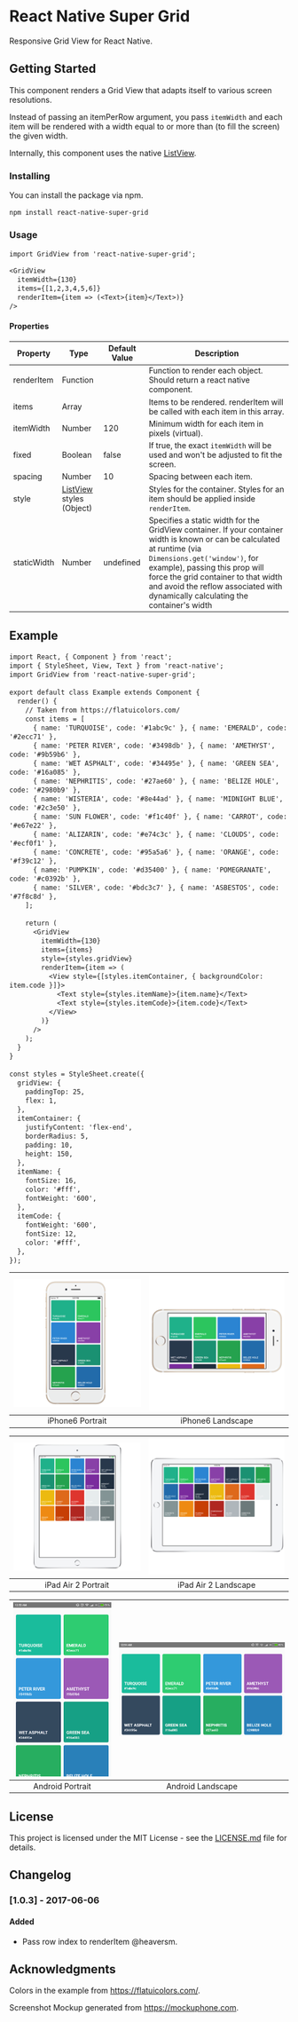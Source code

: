 # React Native Super Grid

Responsive Grid View for React Native.



## Getting Started

This component renders a Grid View that adapts itself to various screen resolutions.

Instead of passing an itemPerRow argument, you pass ```itemWidth``` and each item will be rendered with a width equal to or more than (to fill the screen) the given width.

Internally, this component uses the native [ListView](https://facebook.github.io/react-native/docs/listview.html).


### Installing

You can install the package via npm.

```
npm install react-native-super-grid
```


### Usage
```
import GridView from 'react-native-super-grid';
```
```
<GridView
  itemWidth={130}
  items={[1,2,3,4,5,6]}
  renderItem={item => (<Text>{item}</Text>)}
/>
```

#### Properties

| Property | Type | Default Value | Description |
|---|---|---|---|
| renderItem | Function |  | Function to render each object. Should return a react native component.  |
| items | Array |  | Items to be rendered. renderItem will be called with each item in this array.  |  |
| itemWidth | Number | 120  | Minimum width for each item in pixels (virtual). |
| fixed | Boolean | false  | If true, the exact ```itemWidth``` will be used and won't be adjusted to fit the screen. |
| spacing | Number | 10 | Spacing between each item. |
| style | [ListView](https://facebook.github.io/react-native/docs/listview.html) styles (Object) |  | Styles for the container. Styles for an item should be applied inside ```renderItem```. |
| staticWidth | Number | undefined | Specifies a static width for the GridView container. If your container width is known or can be calculated at runtime (via ```Dimensions.get('window')```, for example), passing this prop will force the grid container to that width and avoid the reflow associated with dynamically calculating the container's width |



## Example
```
import React, { Component } from 'react';
import { StyleSheet, View, Text } from 'react-native';
import GridView from 'react-native-super-grid';

export default class Example extends Component {
  render() {
    // Taken from https://flatuicolors.com/
    const items = [
      { name: 'TURQUOISE', code: '#1abc9c' }, { name: 'EMERALD', code: '#2ecc71' },
      { name: 'PETER RIVER', code: '#3498db' }, { name: 'AMETHYST', code: '#9b59b6' },
      { name: 'WET ASPHALT', code: '#34495e' }, { name: 'GREEN SEA', code: '#16a085' },
      { name: 'NEPHRITIS', code: '#27ae60' }, { name: 'BELIZE HOLE', code: '#2980b9' },
      { name: 'WISTERIA', code: '#8e44ad' }, { name: 'MIDNIGHT BLUE', code: '#2c3e50' },
      { name: 'SUN FLOWER', code: '#f1c40f' }, { name: 'CARROT', code: '#e67e22' },
      { name: 'ALIZARIN', code: '#e74c3c' }, { name: 'CLOUDS', code: '#ecf0f1' },
      { name: 'CONCRETE', code: '#95a5a6' }, { name: 'ORANGE', code: '#f39c12' },
      { name: 'PUMPKIN', code: '#d35400' }, { name: 'POMEGRANATE', code: '#c0392b' },
      { name: 'SILVER', code: '#bdc3c7' }, { name: 'ASBESTOS', code: '#7f8c8d' },
    ];

    return (
      <GridView
        itemWidth={130}
        items={items}
        style={styles.gridView}
        renderItem={item => (
          <View style={[styles.itemContainer, { backgroundColor: item.code }]}>
            <Text style={styles.itemName}>{item.name}</Text>
            <Text style={styles.itemCode}>{item.code}</Text>
          </View>
        )}
      />
    );
  }
}

const styles = StyleSheet.create({
  gridView: {
    paddingTop: 25,
    flex: 1,
  },
  itemContainer: {
    justifyContent: 'flex-end',
    borderRadius: 5,
    padding: 10,
    height: 150,
  },
  itemName: {
    fontSize: 16,
    color: '#fff',
    fontWeight: '600',
  },
  itemCode: {
    fontWeight: '600',
    fontSize: 12,
    color: '#fff',
  },
});
```

| ![iPhone6 Portrait](/screenshots/iphone6_portrait.png?raw=true "iPhone6 Portrait")| ![iPhone6 Landscape](/screenshots/iphone6_landscape.png?raw=true "iPhone6 Landscape") |
|:---:|:---:|
| iPhone6 Portrait | iPhone6 Landscape  |

| ![iPad Air 2 Portrait](/screenshots/ipadair2_portrait.png?raw=true "iPad Air 2 Portrait") | ![iPad Air 2 Landscape](/screenshots/ipadair2_landscape.png?raw=true "iPad Air 2 Landscape") |
|:---:|:---:|
| iPad Air 2 Portrait | iPad Air 2 Landscape  |

| ![Android Portrait](/screenshots/android_portrait.png?raw=true "Android Portrait") | ![Android Landscape](/screenshots/android_landscape.png?raw=true "Android Landscape") |
|:---:|:---:|
| Android Portrait | Android Landscape  |



## License

This project is licensed under the MIT License - see the [LICENSE.md](LICENSE.md) file for details.



## Changelog

### [1.0.3] - 2017-06-06
#### Added
- Pass row index to renderItem @heaversm.



## Acknowledgments

Colors in the example from https://flatuicolors.com/.

Screenshot Mockup generated from https://mockuphone.com.
